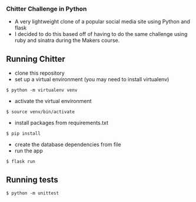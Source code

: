### Chitter Challenge in Python
- A very lightweight clone of a popular social media site using Python and flask 
- I decided to do this based off of having to do the same challenge using ruby and sinatra during the Makers course. 

## Running Chitter 
- clone this repository
- set up a virtual environment (you may need to install virtualenv)
```
$ python -m virtualenv venv
```
- activate the virtual environment
```
$ source venv/bin/activate
```
- install packages from requirements.txt
```
$ pip install
```
- create the database dependencies from file
- run the app
```
$ flask run
```

## Running tests
```
$ python -m unittest
```